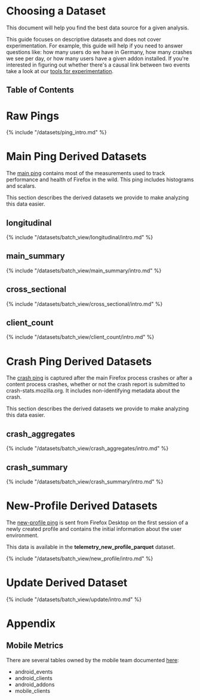 # Choosing a Dataset

This document will help you find the best data source for a given analysis.

This guide focuses on descriptive datasets and does not cover experimentation.
For example, this guide will help if you need to answer questions like:
how many users do we have in Germany, how many crashes we see per day,
or how many users have a given addon installed.
If you're interested in figuring out whether there's a causal link between two events
take a look at our [tools for experimentation](/tools/experiments.md).

## Table of Contents

<!-- toc -->

# Raw Pings

{% include "/datasets/ping_intro.md" %}

# Main Ping Derived Datasets

The [main ping](https://firefox-source-docs.mozilla.org/toolkit/components/telemetry/telemetry/data/main-ping.html)
contains most of the measurements used to track performance and health of Firefox in the wild.
This ping includes histograms and scalars.

This section describes the derived datasets we provide to make analyzing this data easier.

## longitudinal

{% include "/datasets/batch_view/longitudinal/intro.md" %}

## main_summary

{% include "/datasets/batch_view/main_summary/intro.md" %}

## cross_sectional

{% include "/datasets/batch_view/cross_sectional/intro.md" %}

## client_count

{% include "/datasets/batch_view/client_count/intro.md" %}

# Crash Ping Derived Datasets

The [crash ping](https://firefox-source-docs.mozilla.org/toolkit/components/telemetry/telemetry/data/crash-ping.html)
is captured after the main Firefox process crashes or after a content process crashes,
whether or not the crash report is submitted to crash-stats.mozilla.org.
It includes non-identifying metadata about the crash.

This section describes the derived datasets we provide to make analyzing this data easier.

## crash_aggregates

{% include "/datasets/batch_view/crash_aggregates/intro.md" %}

## crash_summary

{% include "/datasets/batch_view/crash_summary/intro.md" %}

# New-Profile Derived Datasets

The [new-profile ping](https://firefox-source-docs.mozilla.org/toolkit/components/telemetry/telemetry/data/new-profile-ping.html)
is sent from Firefox Desktop on the first session of a newly created profile and contains the initial
information about the user environment.

This data is available in the **telemetry_new_profile_parquet** dataset.

{% include "/datasets/batch_view/new_profile/intro.md" %}

# Update Derived Dataset

{% include "/datasets/batch_view/update/intro.md" %}

# Appendix

## Mobile Metrics

There are several tables owned by the mobile team documented
[here](https://wiki.mozilla.org/Mobile/Metrics/Redash): 

* android_events
* android_clients
* android_addons
* mobile_clients

